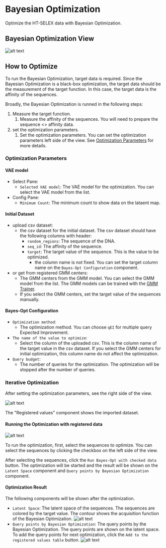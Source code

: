 # Bayesian Optimization

Optimize the HT-SELEX data with Bayesian Optimization.

## Bayesian Optimization View

![alt text](images/image-10.png)

## How to Optimize

To run the Bayesian Optimization, target data is required. Since the Bayesian Optimization is a black-box optimization, the target data should be the measurement of the target function. In this case, the target data is the affinity of the sequences. 

Broadly, the Bayesian Optimization is runned in the following steps:

1. Measure the target function.
   1. Measure the affinity of the sequences. You will need to prepare the sequence <> affinity data.
2. set the optimization parameters.
   1. Set the optimization parameters. You can set the optimization parameters left side of the view. See [Optimization Parameters](#optimization-parameters) for more details.

### Optimization Parameters

#### VAE model

- Select Pane:
  - `Selected VAE model`: The VAE model for the optimization. You can select the VAE model from the list.
- Config Pane:
  - `Minimum Count`: The minimum count to show data on the lataent map.

#### Initial Dataset

- upload csv dataset:
  - the csv dataset for the initial dataset. The csv dataset should have the following columns with header:
    - `random_regions`: The sequence of the DNA.
    - `seq_id`: The affinity of the sequence.
    - `target`: The target value of the sequence. This is the value to be optimized.
      - the column name is not fixed. You can set the target column name on the `Bayes-Opt Configuration` component. 
- or get from registered GMM centers:
  - The GMM centers from the GMM model. You can select the GMM model from the list. The GMM models can be trained with the [GMM Trainer](GMM_Trainer.md).
  - If you select the GMM centers, set the target value of the sequences manually.

#### Bayes-Opt Configuration

- `Optimization method`: 
  - The optimization method. You can choose `qEI` for multiple query Expected Improvement.
- `The name of the value to optimize`: 
  - Select the column of the uploaded csv. This is the column name of the target value in the csv dataset. If you select the GMM centers for initial optimization, this column name do not affect the optimization.
- `Query budget`: 
  - The number of queries for the optimization. The optimization will be stopped after the number of queries.

### Iterative Optimization

After setting the optimization parameters, see the right side of the view. 

![alt text](images/image-11.png)

The "Registered values" component shows the imported dataset. 

#### Running the Optimization with registered data

![alt text](images/image-12.png)

To run the optimization, first, select the sequences to optimize. You can select the sequences by clicking the checkbox on the left side of the view.

After selecting the sequences, click the `Run Bayes-Opt with checked data` button. The optimization will be started and the result will be shown on the `Latent Space` component and `Query points by Bayesian Optimization` component.

#### Optimization Result

The following components will be shown after the optimization.

- `Latent Space`: The latent space of the sequences. The sequences are colored by the target value. The contour shows the acquisition function of the Bayesian Optimization.
![alt text](images/image-13.png)
- `Query points by Bayesian Optimization`: The query points by the Bayesian Optimization. The query points are shown on the latent space. To add the query points for next optimization, click the `Add to the registered values table` button.
![alt text](images/image-14.png)